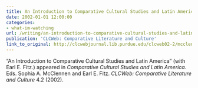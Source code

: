 ```yaml
---
title: An Introduction to Comparative Cultural Studies and Latin America
date: 2002-01-01 12:00:00
categories: 
- what-im-watching
url: /writing/an-introduction-to-comparative-cultural-studies-and-latin-america/
publication: 'CLCWeb: Comparative Literature and Culture'
link_to_original: http://clcwebjournal.lib.purdue.edu/clcweb02-2/mcclennen02.html
---
```

“An Introduction to Comparative Cultural Studies and Latin America” (with Earl E. Fitz.) appeared in <em>Comparative Cultural Studies and Latin America</em>. Eds. Sophia A. McClennen and Earl E. Fitz. <em>CLCWeb: Comparative Literature and Culture</em> 4.2 (2002).

